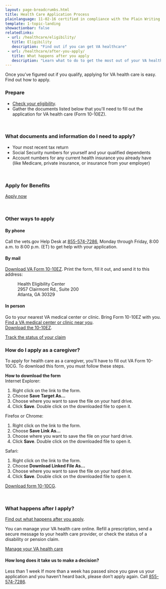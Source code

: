 ```yaml
---
layout: page-breadcrumbs.html
title: Health Care Application Process
plainlanguage: 11-02-16 certified in compliance with the Plain Writing Act
template: 1-topic-landing
showactionbar: false
relatedlinks:
 - url: /healthcare/eligibility/
   title: Eligibility
   description: "Find out if you can get VA healthcare"
 - url: /healthcare/after-you-apply/
   title: What happens after you apply
   description: "Learn what to do to get the most out of your VA health care"
---
```


Once you’ve figured out if you qualify, applying for VA health care is easy. Find out how to apply.

### Prepare
- [Check your eligibility](/healthcare/eligibility/).
- Gather the documents listed below that you'll need to fill out the application for VA health care (Form 10-10EZ). 

<div markdown="0"><br></div>

<div class="call-out" markdown="1">

### What documents and information do I need to apply?

- Your most recent tax return
- Social Security numbers for yourself and your qualified dependents
- Account numbers for any current health insurance you already have (like Medicare, private insurance, or insurance from your employer)

</div>

<div markdown="0"><br></div>

### Apply for Benefits

<a class="usa-button-primary va-button-primary" href="/healthcare/apply/application/introduction">Apply now</a>

<div markdown="0"><br></div>

### Other ways to apply

#### By phone

Call the vets.gov Help Desk at <a href="tel:+18555747286">855-574-7286</a>, Monday through Friday, 8:00 a.m. to 8:00 p.m. (ET) to get help with your application.

#### By mail

[Download VA Form 10-10EZ](http://www.va.gov/vaforms/medical/pdf/1010EZ-fillable.pdf). Print the form, fill it out, and send it to this address:

<dl class="va-address-block">
<dd>Health Eligibility Center</dd>
<dd>2957 Clairmont Rd., Suite 200</dd>
<dd>Atlanta, GA 30329</dd>
</dl>

#### In person

Go to your nearest VA medical center or clinic. Bring Form 10-10EZ with you. </br>
[Find a VA medical center or clinic near you](/facilities).</br>
[Download the 10-10EZ](http://www.va.gov/vaforms/medical/pdf/1010EZ-fillable.pdf).

<a class="usa-button-primary" href="http://www.google.com">Track the status of your claim</a>

### How do I apply as a caregiver?

To apply for health care as a caregiver, you'll have to fill out VA Form 10-10CG. To download this form, you must follow these steps. 

**How to download the form** </br>
Internet Explorer:
1. Right click on the link to the form.
2. Choose **Save Target As...**
3. Choose where you want to save the file on your hard drive.
4. Click **Save**.
Double click on the downloaded file to open it.

Firefox or Chrome:
1. Right click on the link to the form.
2. Choose **Save Link As...**
3. Choose where you want to save the file on your hard drive.
4. Click **Save**.
Double click on the downloaded file to open it.

Safari:
1. Right click on the link to the form.
2. Choose **Download Linked File As...**
3. Choose where you want to save the file on your hard drive.
4. Click **Save**.
Double click on the downloaded file to open it.

[Download form 10-10CG](/healthcare/forms/vha-10-10CG.pdf). 

<div markdown="0"><br></div>

### What happens after I apply?

[Find out what happens after you apply](/healthcare/after-you-apply).

You can manage your VA health care online. Refill a prescription, send a secure message to your health care provider, or check the status of a disability or pension claim. 

<a class="usa-button-primary" href="/healthcare/prescriptions/">Manage your VA health care</a>

#### How long does it take us to make a decision?

<div class="card information" markdown="0">
<span class="number">Less than 1 week</span>
<span class="description">If more than a week has passed since you gave us your application and you haven’t heard back, please don’t apply again. Call <a href="tel:+18555747286">855-574-7286</a>.</span>
</div>

<div markdown="0"><br></div>

